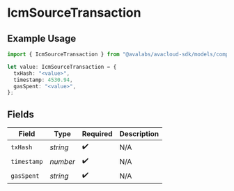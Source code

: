 # IcmSourceTransaction

## Example Usage

```typescript
import { IcmSourceTransaction } from "@avalabs/avacloud-sdk/models/components";

let value: IcmSourceTransaction = {
  txHash: "<value>",
  timestamp: 4530.94,
  gasSpent: "<value>",
};
```

## Fields

| Field              | Type               | Required           | Description        |
| ------------------ | ------------------ | ------------------ | ------------------ |
| `txHash`           | *string*           | :heavy_check_mark: | N/A                |
| `timestamp`        | *number*           | :heavy_check_mark: | N/A                |
| `gasSpent`         | *string*           | :heavy_check_mark: | N/A                |
